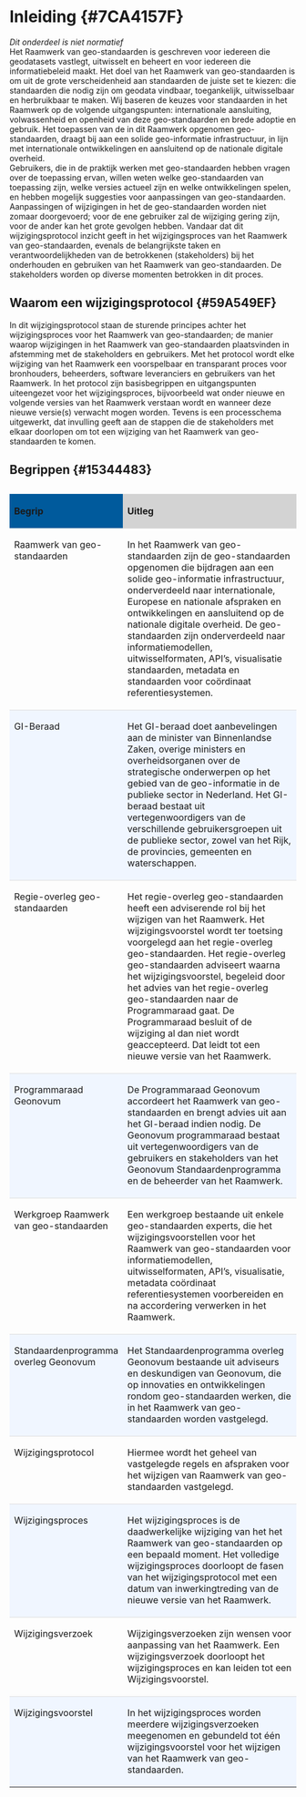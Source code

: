 # Inleiding {#7CA4157F}

*Dit onderdeel is niet normatief*
<br/>
Het Raamwerk van geo-standaarden is geschreven voor iedereen die geodatasets vastlegt, uitwisselt en beheert en voor iedereen die informatiebeleid maakt. Het doel van het Raamwerk van geo-standaarden is om uit de grote verscheidenheid aan standaarden de juiste set te kiezen: die standaarden die nodig zijn om geodata vindbaar, toegankelijk, uitwisselbaar en herbruikbaar te maken. Wij baseren de keuzes voor standaarden in het Raamwerk op de volgende uitgangspunten: internationale aansluiting, volwassenheid en openheid van deze geo-standaarden en brede adoptie en gebruik. Het toepassen van de in dit Raamwerk opgenomen geo-standaarden, draagt bij aan een solide geo-informatie infrastructuur, in lijn met internationale ontwikkelingen en aansluitend op de nationale digitale overheid.
<br/>
Gebruikers, die in de praktijk werken met geo-standaarden hebben vragen over de toepassing ervan, willen weten welke geo-standaarden van toepassing zijn, welke versies actueel zijn en welke ontwikkelingen spelen, en hebben mogelijk suggesties voor aanpassingen van geo-standaarden. Aanpassingen of wijzigingen in het de geo-standaarden worden niet zomaar doorgevoerd; voor de ene gebruiker zal de wijziging gering zijn, voor de ander kan het grote gevolgen hebben.  Vandaar dat dit wijzigingsprotocol inzicht geeft in het wijzigingsproces van het Raamwerk van geo-standaarden, evenals de belangrijkste taken en verantwoordelijkheden van de betrokkenen (stakeholders) bij het onderhouden en gebruiken van het Raamwerk van geo-standaarden. De stakeholders worden op diverse momenten betrokken in dit proces.

## Waarom een wijzigingsprotocol {#59A549EF}
In dit wijzigingsprotocol staan de sturende principes achter het wijzigingsproces voor het Raamwerk van geo-standaarden; de manier waarop wijzigingen in het Raamwerk van geo-standaarden plaatsvinden in afstemming met de stakeholders en gebruikers. Met het protocol wordt elke wijziging van het Raamwerk een voorspelbaar en transparant proces voor bronhouders, beheerders, software leveranciers en gebruikers van het Raamwerk. In het protocol zijn basisbegrippen en uitgangspunten uiteengezet voor het wijzigingsproces, bijvoorbeeld wat onder nieuwe en volgende versies van het Raamwerk verstaan wordt en wanneer deze nieuwe versie(s) verwacht mogen worden. Tevens is een processchema uitgewerkt, dat invulling geeft aan de stappen die de stakeholders met elkaar doorlopen om tot een wijziging van het Raamwerk van geo-standaarden te komen.

## Begrippen {#15344483}
<table style='width: 100%;'><caption></caption>
<colgroup><col id='col1' style='width: 30.78895233655751%;'>
<col id='col2' style='width: 69.2110476634425%;'>
</colgroup>
<thead valign='top'><tr><th align='left' style='border-top: 0pt none #000000; border-left: 0pt none #000000; border-bottom: 0pt none #000000; border-right: 0pt none #000000; background-color: #005A9C;'><p id='11350A7E'>Begrip</th>
<th align='left' style='border-top: 0pt none #000000; border-left: 0pt none #000000; border-bottom: 0pt none #000000; border-right: 0pt none #000000; background-color: #D3D3D3;'><p id='3AE04064'>Uitleg</th>
</tr>
</thead>
<tbody valign='top'><tr><td align='left' style='border-top: 0.75pt solid #DDDDDD; border-left: 0pt none #000000; border-bottom: 0pt none #000000; border-right: 0pt none #000000; background-color: none;'><p id='1EF8A4C9'>Raamwerk van geo-standaarden</td>
<td align='left' style='border-top: 0.75pt solid #DDDDDD; border-left: 0pt none #000000; border-bottom: 0pt none #000000; border-right: 0pt none #000000; background-color: none;'><p id='43D68896'>In het Raamwerk van geo-standaarden zijn de geo-standaarden opgenomen die bijdragen aan een solide geo-informatie infrastructuur, onderverdeeld naar  internationale, Europese en nationale afspraken en ontwikkelingen en aansluitend op de nationale digitale overheid. De geo-standaarden zijn onderverdeeld naar informatiemodellen, uitwisselformaten, API’s, visualisatie standaarden, metadata en standaarden voor coördinaat referentiesystemen. </td>
</tr>
<tr><td align='left' style='border-top: 0.75pt solid #DDDDDD; border-left: 0pt none #000000; border-bottom: 0pt none #000000; border-right: 0pt none #000000; background-color: #F0F6FF;'><p class='space-after' id='55BDFDD7'>GI-Beraad</td>
<td align='left' style='border-top: 0.75pt solid #DDDDDD; border-left: 0pt none #000000; border-bottom: 0pt none #000000; border-right: 0pt none #000000; background-color: #F0F6FF;'><p id='04D9DE47'>Het GI-beraad doet aanbevelingen aan de minister van Binnenlandse Zaken, overige ministers en overheidsorganen over de strategische onderwerpen op het gebied van de geo-informatie in de publieke sector in Nederland. Het GI-beraad bestaat uit vertegenwoordigers van de verschillende gebruikersgroepen uit de publieke sector, zowel van het Rijk, de provincies, gemeenten en waterschappen.  </td>
</tr>
<tr><td align='left' style='border-top: 0.75pt solid #DDDDDD; border-left: 0pt none #000000; border-bottom: 0pt none #000000; border-right: 0pt none #000000; background-color: none;'><p class='space-after' id='34EC80AB'>Regie-overleg geo-standaarden</td>
<td align='left' style='border-top: 0.75pt solid #DDDDDD; border-left: 0pt none #000000; border-bottom: 0pt none #000000; border-right: 0pt none #000000; background-color: none;'><p id='553870B6'>Het regie-overleg geo-standaarden heeft een adviserende rol bij het wijzigen van het Raamwerk. Het wijzigingsvoorstel wordt ter toetsing voorgelegd aan het regie-overleg geo-standaarden. Het regie-overleg geo-standaarden adviseert waarna het wijzigingsvoorstel, begeleid door het advies van het regie-overleg geo-standaarden naar de Programmaraad gaat. De Programmaraad besluit of de wijziging al dan niet wordt geaccepteerd. Dat leidt tot een nieuwe versie van het Raamwerk.</td>
</tr>
<tr><td align='left' style='border-top: 0.75pt solid #DDDDDD; border-left: 0pt none #000000; border-bottom: 0pt none #000000; border-right: 0pt none #000000; background-color: #F0F6FF;'><p id='14559989'>Programmaraad Geonovum</td>
<td align='left' style='border-top: 0.75pt solid #DDDDDD; border-left: 0pt none #000000; border-bottom: 0pt none #000000; border-right: 0pt none #000000; background-color: #F0F6FF;'><p id='32EFE886'>De Programmaraad Geonovum accordeert het Raamwerk van geo-standaarden en brengt advies uit aan het GI-beraad indien nodig. De Geonovum programmaraad bestaat uit vertegenwoordigers van de gebruikers en stakeholders van het Geonovum Standaardenprogramma en de beheerder van het Raamwerk.</td>
</tr>
<tr><td align='left' style='border-top: 0.75pt solid #DDDDDD; border-left: 0pt none #000000; border-bottom: 0pt none #000000; border-right: 0pt none #000000; background-color: none;'><p id='0BFC95EB'>Werkgroep Raamwerk van geo-standaarden</td>
<td align='left' style='border-top: 0.75pt solid #DDDDDD; border-left: 0pt none #000000; border-bottom: 0pt none #000000; border-right: 0pt none #000000; background-color: none;'><p id='74100686'>Een werkgroep bestaande uit enkele geo-standaarden experts, die het wijzigingsvoorstellen voor het Raamwerk van geo-standaarden voor informatiemodellen, uitwisselformaten, API’s, visualisatie, metadata coördinaat referentiesystemen voorbereiden en na accordering verwerken in het Raamwerk. </td>
</tr>
<tr><td align='left' style='border-top: 0.75pt solid #DDDDDD; border-left: 0pt none #000000; border-bottom: 0pt none #000000; border-right: 0pt none #000000; background-color: #F0F6FF;'><p id='4D8CB117'>Standaardenprogramma overleg Geonovum</td>
<td align='left' style='border-top: 0.75pt solid #DDDDDD; border-left: 0pt none #000000; border-bottom: 0pt none #000000; border-right: 0pt none #000000; background-color: #F0F6FF;'><p id='2972A050'>Het Standaardenprogramma overleg Geonovum bestaande uit adviseurs en deskundigen van Geonovum, die op innovaties en ontwikkelingen rondom geo-standaarden werken, die in het Raamwerk van geo-standaarden worden vastgelegd.</td>
</tr>
<tr><td align='left' style='border-top: 0.75pt solid #DDDDDD; border-left: 0pt none #000000; border-bottom: 0pt none #000000; border-right: 0pt none #000000; background-color: none;'><p id='2E580ABF'>Wijzigingsprotocol</td>
<td align='left' style='border-top: 0.75pt solid #DDDDDD; border-left: 0pt none #000000; border-bottom: 0pt none #000000; border-right: 0pt none #000000; background-color: none;'><p id='02A10CD8'>Hiermee wordt het geheel van vastgelegde regels en afspraken voor het wijzigen van Raamwerk van geo-standaarden vastgelegd.</td>
</tr>
<tr><td align='left' style='border-top: 0.75pt solid #DDDDDD; border-left: 0pt none #000000; border-bottom: 0pt none #000000; border-right: 0pt none #000000; background-color: #F0F6FF;'><p id='14E35469'>Wijzigingsproces</td>
<td align='left' style='border-top: 0.75pt solid #DDDDDD; border-left: 0pt none #000000; border-bottom: 0pt none #000000; border-right: 0pt none #000000; background-color: #F0F6FF;'><p id='702A03CD'>Het wijzigingsproces is de daadwerkelijke wijziging van het het Raamwerk van geo-standaarden op een bepaald moment. Het volledige wijzigingsproces doorloopt de fasen van het wijzigingsprotocol met een datum van inwerkingtreding van de nieuwe versie van het Raamwerk.</td>
</tr>
<tr><td align='left' style='border-top: 0.75pt solid #DDDDDD; border-left: 0pt none #000000; border-bottom: 0pt none #000000; border-right: 0pt none #000000; background-color: none;'><p id='49AB903F'>Wijzigingsverzoek</td>
<td align='left' style='border-top: 0.75pt solid #DDDDDD; border-left: 0pt none #000000; border-bottom: 0pt none #000000; border-right: 0pt none #000000; background-color: none;'><p id='55C9A13E'>Wijzigingsverzoeken zijn wensen voor aanpassing van het Raamwerk. Een wijzigingsverzoek doorloopt het wijzigingsproces en kan leiden tot een Wijzigingsvoorstel.</td>
</tr>
<tr><td align='left' style='border-top: 0.75pt solid #DDDDDD; border-left: 0pt none #000000; border-bottom: 0pt none #000000; border-right: 0pt none #000000; background-color: #F0F6FF;'><p id='150E5767'>Wijzigingsvoorstel</td>
<td align='left' style='border-top: 0.75pt solid #DDDDDD; border-left: 0pt none #000000; border-bottom: 0pt none #000000; border-right: 0pt none #000000; background-color: #F0F6FF;'><p id='623BD2DF'>In het wijzigingsproces worden meerdere wijzigingsverzoeken meegenomen en gebundeld tot één wijzigingsvoorstel voor het wijzigen van het Raamwerk van geo-standaarden.</td>
</tr>
</tbody>
</table>

